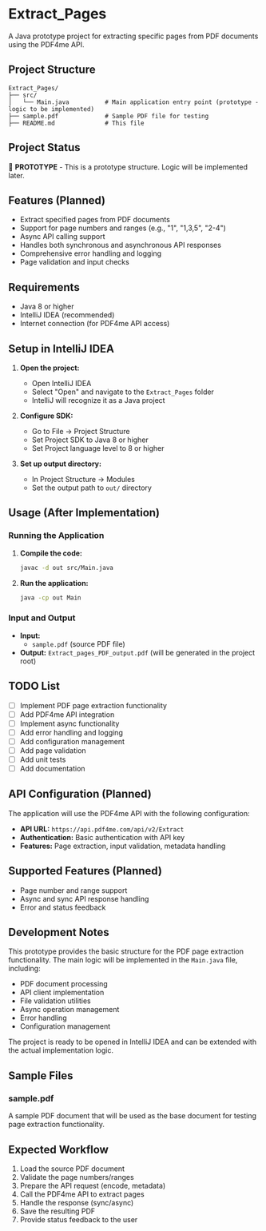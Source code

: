 # Extract_Pages

A Java prototype project for extracting specific pages from PDF documents using the PDF4me API.

## Project Structure

```
Extract_Pages/
├── src/
│   └── Main.java          # Main application entry point (prototype - logic to be implemented)
├── sample.pdf             # Sample PDF file for testing
├── README.md              # This file
```

## Project Status

🚧 **PROTOTYPE** - This is a prototype structure. Logic will be implemented later.

## Features (Planned)

- Extract specified pages from PDF documents
- Support for page numbers and ranges (e.g., "1", "1,3,5", "2-4")
- Async API calling support
- Handles both synchronous and asynchronous API responses
- Comprehensive error handling and logging
- Page validation and input checks

## Requirements

- Java 8 or higher
- IntelliJ IDEA (recommended)
- Internet connection (for PDF4me API access)

## Setup in IntelliJ IDEA

1. **Open the project:**
   - Open IntelliJ IDEA
   - Select "Open" and navigate to the `Extract_Pages` folder
   - IntelliJ will recognize it as a Java project

2. **Configure SDK:**
   - Go to File → Project Structure
   - Set Project SDK to Java 8 or higher
   - Set Project language level to 8 or higher

3. **Set up output directory:**
   - In Project Structure → Modules
   - Set the output path to `out/` directory

## Usage (After Implementation)

### Running the Application

1. **Compile the code:**
   ```bash
   javac -d out src/Main.java
   ```

2. **Run the application:**
   ```bash
   java -cp out Main
   ```

### Input and Output

- **Input:** 
  - `sample.pdf` (source PDF file)
- **Output:** `Extract_pages_PDF_output.pdf` (will be generated in the project root)

## TODO List

- [ ] Implement PDF page extraction functionality
- [ ] Add PDF4me API integration
- [ ] Implement async functionality
- [ ] Add error handling and logging
- [ ] Add configuration management
- [ ] Add page validation
- [ ] Add unit tests
- [ ] Add documentation

## API Configuration (Planned)

The application will use the PDF4me API with the following configuration:
- **API URL:** `https://api.pdf4me.com/api/v2/Extract`
- **Authentication:** Basic authentication with API key
- **Features:** Page extraction, input validation, metadata handling

## Supported Features (Planned)

- Page number and range support
- Async and sync API response handling
- Error and status feedback

## Development Notes

This prototype provides the basic structure for the PDF page extraction functionality. The main logic will be implemented in the `Main.java` file, including:

- PDF document processing
- API client implementation
- File validation utilities
- Async operation management
- Error handling
- Configuration management

The project is ready to be opened in IntelliJ IDEA and can be extended with the actual implementation logic.

## Sample Files

### sample.pdf
A sample PDF document that will be used as the base document for testing page extraction functionality.

## Expected Workflow

1. Load the source PDF document
2. Validate the page numbers/ranges
3. Prepare the API request (encode, metadata)
4. Call the PDF4me API to extract pages
5. Handle the response (sync/async)
6. Save the resulting PDF
7. Provide status feedback to the user 